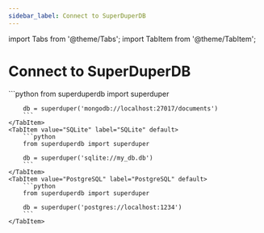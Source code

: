 ```yaml
---
sidebar_label: Connect to SuperDuperDB
---
```

import Tabs from '@theme/Tabs';
import TabItem from '@theme/TabItem';

<!-- TABS -->
# Connect to SuperDuperDB


<Tabs>
    <TabItem value="MongoDB" label="MongoDB" default>
        ```python
        from superduperdb import superduper
        
        db = superduper('mongodb://localhost:27017/documents')        
        ```
    </TabItem>
    <TabItem value="SQLite" label="SQLite" default>
        ```python
        from superduperdb import superduper
        
        db = superduper('sqlite://my_db.db')        
        ```
    </TabItem>
    <TabItem value="PostgreSQL" label="PostgreSQL" default>
        ```python
        from superduperdb import superduper
        
        db = superduper('postgres://localhost:1234')        
        ```
    </TabItem>
</Tabs>

